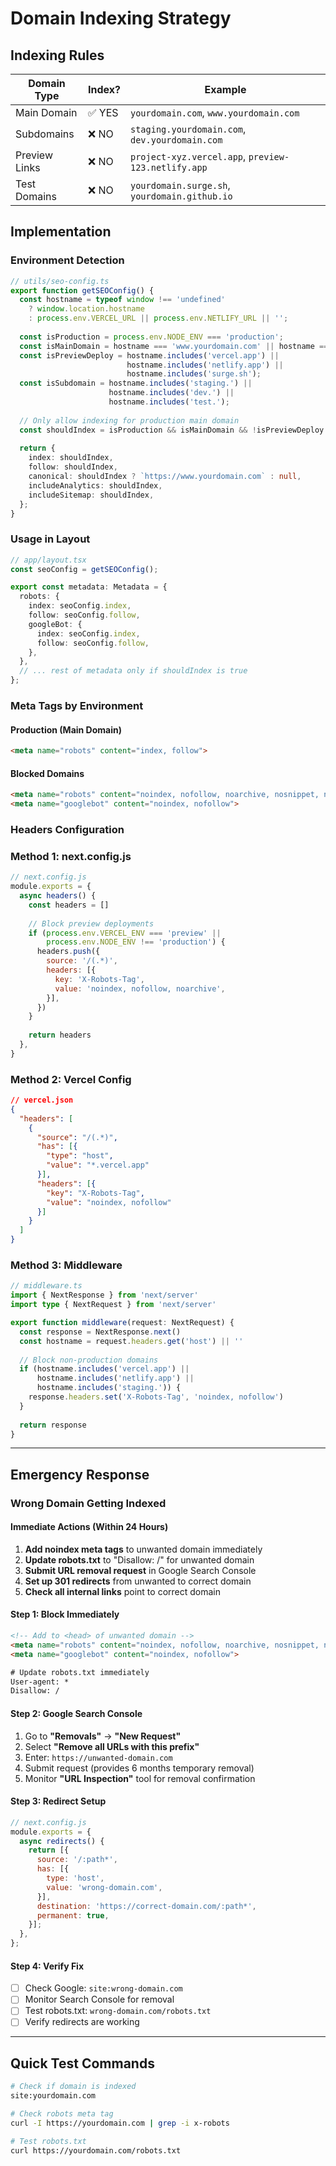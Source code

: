# Domain Indexing Strategy

## Indexing Rules

| Domain Type | Index? | Example |
|------------|--------|---------|
| Main Domain | ✅ YES | `yourdomain.com`, `www.yourdomain.com` |
| Subdomains | ❌ NO | `staging.yourdomain.com`, `dev.yourdomain.com` |
| Preview Links | ❌ NO | `project-xyz.vercel.app`, `preview-123.netlify.app` |
| Test Domains | ❌ NO | `yourdomain.surge.sh`, `yourdomain.github.io` |

## Implementation

### Environment Detection

```typescript
// utils/seo-config.ts
export function getSEOConfig() {
  const hostname = typeof window !== 'undefined' 
    ? window.location.hostname 
    : process.env.VERCEL_URL || process.env.NETLIFY_URL || '';
    
  const isProduction = process.env.NODE_ENV === 'production';
  const isMainDomain = hostname === 'www.yourdomain.com' || hostname === 'yourdomain.com';
  const isPreviewDeploy = hostname.includes('vercel.app') || 
                          hostname.includes('netlify.app') ||
                          hostname.includes('surge.sh');
  const isSubdomain = hostname.includes('staging.') || 
                      hostname.includes('dev.') || 
                      hostname.includes('test.');
  
  // Only allow indexing for production main domain
  const shouldIndex = isProduction && isMainDomain && !isPreviewDeploy && !isSubdomain;
  
  return {
    index: shouldIndex,
    follow: shouldIndex,
    canonical: shouldIndex ? `https://www.yourdomain.com` : null,
    includeAnalytics: shouldIndex,
    includeSitemap: shouldIndex,
  };
}
```

### Usage in Layout

```typescript
// app/layout.tsx
const seoConfig = getSEOConfig();

export const metadata: Metadata = {
  robots: {
    index: seoConfig.index,
    follow: seoConfig.follow,
    googleBot: {
      index: seoConfig.index,
      follow: seoConfig.follow,
    },
  },
  // ... rest of metadata only if shouldIndex is true
};
```

### Meta Tags by Environment

#### Production (Main Domain)
```html
<meta name="robots" content="index, follow">
```

#### Blocked Domains
```html
<meta name="robots" content="noindex, nofollow, noarchive, nosnippet, noimageindex">
<meta name="googlebot" content="noindex, nofollow">
```

### Headers Configuration

### Method 1: next.config.js

```javascript
// next.config.js
module.exports = {
  async headers() {
    const headers = []
    
    // Block preview deployments
    if (process.env.VERCEL_ENV === 'preview' || 
        process.env.NODE_ENV !== 'production') {
      headers.push({
        source: '/(.*)',
        headers: [{
          key: 'X-Robots-Tag',
          value: 'noindex, nofollow, noarchive',
        }],
      })
    }
    
    return headers
  },
}
```

### Method 2: Vercel Config
```json
// vercel.json
{
  "headers": [
    {
      "source": "/(.*)",
      "has": [{
        "type": "host",
        "value": "*.vercel.app"
      }],
      "headers": [{
        "key": "X-Robots-Tag",
        "value": "noindex, nofollow"
      }]
    }
  ]
}
```

### Method 3: Middleware

```typescript
// middleware.ts
import { NextResponse } from 'next/server'
import type { NextRequest } from 'next/server'

export function middleware(request: NextRequest) {
  const response = NextResponse.next()
  const hostname = request.headers.get('host') || ''
  
  // Block non-production domains
  if (hostname.includes('vercel.app') || 
      hostname.includes('netlify.app') ||
      hostname.includes('staging.')) {
    response.headers.set('X-Robots-Tag', 'noindex, nofollow')
  }
  
  return response
}
```

---

## Emergency Response

### Wrong Domain Getting Indexed

#### Immediate Actions (Within 24 Hours)

1. **Add noindex meta tags** to unwanted domain immediately
2. **Update robots.txt** to "Disallow: /" for unwanted domain  
3. **Submit URL removal request** in Google Search Console
4. **Set up 301 redirects** from unwanted to correct domain
5. **Check all internal links** point to correct domain

#### Step 1: Block Immediately

```html
<!-- Add to <head> of unwanted domain -->
<meta name="robots" content="noindex, nofollow, noarchive, nosnippet, noimageindex">
<meta name="googlebot" content="noindex, nofollow">
```

```txt
# Update robots.txt immediately
User-agent: *
Disallow: /
```

#### Step 2: Google Search Console

1. Go to **"Removals"** → **"New Request"**
2. Select **"Remove all URLs with this prefix"**  
3. Enter: `https://unwanted-domain.com`
4. Submit request (provides 6 months temporary removal)
5. Monitor **"URL Inspection"** tool for removal confirmation

#### Step 3: Redirect Setup

```javascript
// next.config.js
module.exports = {
  async redirects() {
    return [{
      source: '/:path*',
      has: [{
        type: 'host',
        value: 'wrong-domain.com',
      }],
      destination: 'https://correct-domain.com/:path*',
      permanent: true,
    }];
  },
};
```

#### Step 4: Verify Fix

- [ ] Check Google: `site:wrong-domain.com`
- [ ] Monitor Search Console for removal
- [ ] Test robots.txt: `wrong-domain.com/robots.txt`
- [ ] Verify redirects are working

---

## Quick Test Commands

```bash
# Check if domain is indexed
site:yourdomain.com

# Check robots meta tag
curl -I https://yourdomain.com | grep -i x-robots

# Test robots.txt
curl https://yourdomain.com/robots.txt
```
